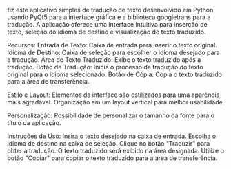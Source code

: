 fiz este aplicativo simples de tradução de texto desenvolvido em Python usando PyQt5 para a interface gráfica e a biblioteca googletrans para a tradução. A aplicação oferece uma interface intuitiva para inserção de texto, seleção do idioma de destino e visualização do texto traduzido.

Recursos:
Entrada de Texto: Caixa de entrada para inserir o texto original.
Idioma de Destino: Caixa de seleção para escolher o idioma desejado para a tradução.
Área de Texto Traduzido: Exibe o texto traduzido após a tradução.
Botão de Tradução: Inicia o processo de tradução do texto original para o idioma selecionado.
Botão de Cópia: Copia o texto traduzido para a área de transferência.

Estilo e Layout:
Elementos da interface são estilizados para uma aparência mais agradável.
Organização em um layout vertical para melhor usabilidade.

Personalização:
Possibilidade de personalizar o tamanho da fonte para o título da aplicação.

Instruções de Uso:
Insira o texto desejado na caixa de entrada.
Escolha o idioma de destino na caixa de seleção.
Clique no botão "Traduzir" para obter a tradução.
O texto traduzido será exibido na área designada.
Utilize o botão "Copiar" para copiar o texto traduzido para a área de transferência.
